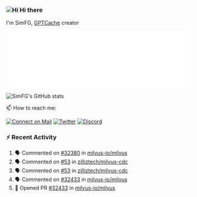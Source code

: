 ### <img src='https://qpluspicture.oss-cn-beijing.aliyuncs.com/6LjjQA/Hi.gif' alt='Hi' width="24"/> Hi there

I'm SimFG, [GPTCache](https://github.com/zilliztech/GPTCache) creator

![Metrics 👋](/metrics.plugin.followup.user.svg)

![SimFG's GitHub stats](https://github-readme-stats.vercel.app/api?username=SimFG&show_icons=true&theme=radical&count_private=true)

📫 How to reach me:

[![Connect on Mail](https://img.shields.io/badge/Ask%20me-anything-1abc9c.svg)](mailto:1142838399@qq.com)
[![Twitter](https://img.shields.io/twitter/follow/FogSim?style=social)](https://twitter.com/FogSim)
[![Discord](https://img.shields.io/discord/1092648432495251507?label=Discord&logo=discord)](https://discord.gg/Q8C6WEjSWV)

### :zap: Recent Activity

<!--START_SECTION:activity-->
1. 🗣 Commented on [#32380](https://github.com/milvus-io/milvus/issues/32380) in [milvus-io/milvus](https://github.com/milvus-io/milvus)
2. 🗣 Commented on [#53](https://github.com/zilliztech/milvus-cdc/issues/53) in [zilliztech/milvus-cdc](https://github.com/zilliztech/milvus-cdc)
3. 🗣 Commented on [#53](https://github.com/zilliztech/milvus-cdc/issues/53) in [zilliztech/milvus-cdc](https://github.com/zilliztech/milvus-cdc)
4. 🗣 Commented on [#32433](https://github.com/milvus-io/milvus/issues/32433) in [milvus-io/milvus](https://github.com/milvus-io/milvus)
5. 💪 Opened PR [#32433](https://github.com/milvus-io/milvus/pull/32433) in [milvus-io/milvus](https://github.com/milvus-io/milvus)
<!--END_SECTION:activity-->

